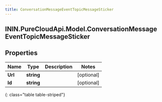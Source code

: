 ```yaml
---
title: ConversationMessageEventTopicMessageSticker
---
```

## ININ.PureCloudApi.Model.ConversationMessageEventTopicMessageSticker

## Properties

|Name | Type | Description | Notes|
|------------ | ------------- | ------------- | -------------|
| **Url** | **string** |  | [optional] |
| **Id** | **string** |  | [optional] |
{: class="table table-striped"}


